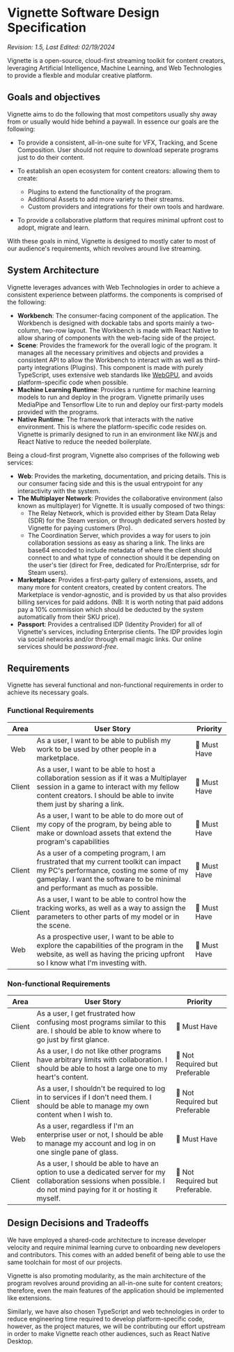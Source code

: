 Vignette Software Design Specification
====
*Revision: 1.5, Last Edited: 02/19/2024*

Vignette is a open-source, cloud-first streaming toolkit for content creators, leveraging Artificial Intelligence, Machine Learning, and Web Technologies to provide a flexble and modular creative platform.

## Goals and objectives

Vignette aims to do the following that most competitors usually shy away from or usually would hide behind a paywall. In essence our goals are the following:

- To provide a consistent, all-in-one suite for VFX, Tracking, and Scene Composition. User should not require to download seperate programs just to do their content.
- To establish an open ecosystem for content creators: allowing them to create:
    - Plugins to extend the functionality of the program.
    - Additional Assets to add more variety to their streams.
    - Custom providers and integrations for their own tools and hardware.

- To provide a collaborative platform that requires minimal upfront cost to adopt, migrate and learn.

With these goals in mind, Vignette is designed to mostly cater to most of our audience's requirements, which revolves around live streaming.

## System Architecture

Vignette leverages advances with Web Technologies in order to achieve a consistent experience between platforms. the components is comprised of the following:

- **Workbench**: The consumer-facing component of the application. The Workbench is designed with dockable tabs and sports mainly a two-column, two-row layout. The Workbench is made with React Native to allow sharing of components with the web-facing side of the project.
- **Scene**: Provides the framework for the overall logic of the program. It manages all the necessary primitives and objects and provides a consistent API to allow the Workbench to interact with as well as third-party integrations (Plugins). This component is made with purely TypeScript, uses extensive web standards like [WebGPU](https://developer.mozilla.org/en-US/docs/Web/API/WebGPU_API), and avoids platform-specific code when possible.
- **Machine Learning Runtime**: Provides a runtime for machine learning models to run and deploy in the program. Vignette primarily uses MediaPipe and Tensorflow Lite to run and deploy our first-party models provided with the programs.
- **Native Runtime**: The framework that interacts with the native environment. This is where the platform-specific code resides on. Vignette is primarily designed to run in an environment like NW.js and React Native to reduce the needed boilerplate.

Being a cloud-first program, Vignette also comprises of the following web services:

- **Web**: Provides the marketing, documentation, and pricing details. This is our consumer facing side and this is the usual entrypoint for any interactivity with the system.
- **The Multiplayer Network**: Provides the collaborative environment (also known as multiplayer) for Vignette. It is usually composed of two things:
   - The Relay Network, which is provided either by Steam Data Relay (SDR) for the Steam version, or through dedicated servers hosted by Vignette for paying customers (Pro).
   - The Coordination Server, which provides a way for users to join collaboration sessions as easy as sharing a link. The links are base64 encoded to include metadata of where the client should connect to and what type of connection should it be depending on the user's tier (direct for Free, dedicated for Pro/Enterprise, sdr for Steam users).
- **Marketplace**: Provides a first-party gallery of extensions, assets, and many more for content creators, created by content creators. The Marketplace is vendor-agnostic, and is provided by us that also provides billing services for paid addons. (NB: It is worth noting that paid addons pay a 10% commission which should be deducted by the system automatically from their SKU price).
- **Passport**: Provides a centralised IDP (Identity Provider) for all of Vignette's services, including Enterprise clients. The IDP provides login via social networks and/or through email magic links. Our online services should be *password-free*.


## Requirements

Vignette has several functional and non-functional requirements in order to achieve its necessary goals.

### Functional Requirements

| Area | User Story | Priority |
| -------- | -------- | -------- |
| Web | As a user, I want to be able to publish my work to be used by other people in a marketplace.      | :red_circle: Must Have     |
| Client | As a user, I want to be able to host a collaboration session as if it was a Multiplayer session in a game to interact with my fellow content creators. I should be able to invite them just by sharing a link. | :red_circle: Must Have |
| Client | As a user, I want to be able to do more out of my copy of the program, by being able to make or download assets that extend the program's capabilities | :red_circle: Must Have |
| Client | As a user of a competing program, I am frustrated that my current toolkit can impact my PC's performance, costing me some of my gameplay. I want the software to be minimal and performant as much as possible. | :red_circle: Must Have |
| Client | As a user, I want to be able to control how the tracking works, as well as a way to assign the parameters to other parts of my model or in the scene. | :red_circle: Must Have |
| Web | As a prospective user, I want to be able to explore the capabilities of the program in the website, as well as having the pricing upfront so I know what I'm investing with. | :red_circle: Must Have |

### Non-functional Requirements


| Area | User Story | Priority |
| -------- | -------- | -------- |
| Client     | As a user, I get frustrated how confusing most programs similar to this are. I should be able to know where to go just by first glance.     | :red_circle: Must Have     |
| Client | As a user, I do not like other programs have arbitrary limits with collaboration. I should be able to host a large one to my heart's content. | :large_orange_diamond: Not Required but Preferable |
| Client | As a user, I shouldn't be required to log in to services if I don't need them. I should be able to manage my own content when I wish to. | :large_orange_diamond: Not Required but Preferable |
| Web | As a user, regardless if I'm an enterprise user or not, I should be able to manage my account and log in on one single pane of glass. | :red_circle: Must Have |
| Client | As a user, I should be able to have an option to use a dedicated server for my collaboration sessions when possible. I do not mind paying for it or hosting it myself. | :large_orange_diamond: Not Required but Preferable. |

## Design Decisions and Tradeoffs

We have employed a shared-code architecture to increase developer velocity and require minimal learning curve to onboarding new developers and contributors. This comes with an added benefit of being able to use the same toolchain for most of our projects.

Vignette is also promoting modularity, as the main architecture of the program revolves around providing an all-in-one suite for content creators; therefore, even the main features of the application should be implemented like extensions.

Similarly, we have also chosen TypeScript and web technologies in order to reduce engineering time required to develop platform-specific code, however, as the project matures, we will be contributing our effort upstream in order to make Vignette reach other audiences, such as React Native Desktop.
